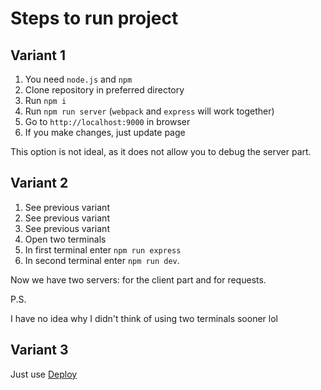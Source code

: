 # Steps to run project
## Variant 1
1. You need `node.js` and `npm`
2. Clone repository in preferred directory
3. Run `npm i`
4. Run `npm run server` (`webpack` and `express` will work together)
5. Go to `http://localhost:9000` in browser 
6. If you make changes, just update page

This option is not ideal, as it does not allow you to debug the server part.

## Variant 2
1. See previous variant
2. See previous variant
3. See previous variant
4. Open two terminals 
5. In first terminal enter `npm run express`
6. In second terminal enter `npm run dev`.

Now we have two servers: for the client part and for requests.


P.S.

I have no idea why I didn't think of using two terminals sooner lol

## Variant 3
Just use [Deploy](https://feedback-form-rouge.vercel.app)


